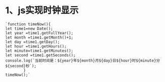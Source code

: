 # 1、js实现时钟显示 #

    `function timeNow(){
    let time1=new Date();
    let year =time1.getFullYear();
    let month =time1.getMonth()+1;
    let day =time1.getDay();
    let hour =time1.getHours();
    let minute=time1.getMinutes();
    let second =time1.getSeconds();
    console.log(`当前时间是：${year}年${month}月${day}日${hour}时${minute}分${second}秒`);
			}
	timeNow();`
